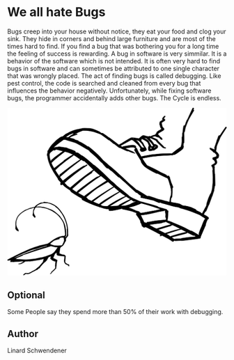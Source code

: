 <!-- BEGIN TITLE -->
# We all hate Bugs
<!-- END TITLE -->

<!-- BEGIN BODY -->
Bugs creep into your house without notice, they eat your food and clog your sink. 
They hide in corners and behind large furniture and are most of the times hard to find. If you find a bug that was bothering you for a long time the feeling of success is rewarding.
A bug in software is very simmilar. It is a behavior of the software which is not intended. It is often very hard to find bugs in software and can sometimes be attributed to one single character that was wrongly placed. The act of finding bugs is called debugging. Like pest control, the code is searched and cleaned from every bug that influences the behavior negatively.
Unfortunately, while fixing software bugs, the programmer accidentally adds other bugs. The Cycle is endless.
<!-- END BODY -->

![Bugs](../images/image-025-we-all-hate-bugs.svg)

## Optional
<!-- BEGIN OPTIONAL -->
Some People say they spend more than 50% of their work with debugging.
<!-- END OPTIONAL -->

## Author
<!-- BEGIN AUTHOR -->
Linard Schwendener
<!-- END AUTHOR -->

